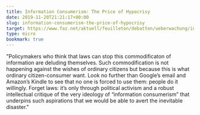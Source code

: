 ```yaml
---
title: Information Consumerism: The Price of Hypocrisy
date: 2019-11-20T21:21:17+00:00
slug: information-consumerism-the-price-of-hypocrisy
target: https://www.faz.net/aktuell/feuilleton/debatten/ueberwachung/information-consumerism-the-price-of-hypocrisy-12292374.html
type: micro
bookmark: true
---
```

"Policymakers who think that laws can stop this commodificaton of information are deluding themselves. Such commodification is not happening against the wishes of ordinary citizens but because this is what ordinary citizen-consumer want. Look no further than Google’s email and Amazon’s Kindle to see that no one is forced to use them: people do it willingly. Forget laws: it’s only through political activism and a robust intellectual critique of the very ideology of “information consumerism” that underpins such aspirations that we would be able to avert the inevitable disaster."